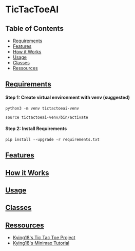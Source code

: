 # TicTacToeAI

## Table of Contents

- [Requirements](#requirements)
- [Features](#features)
- [How it Works](#how-it-works)
- [Usage](#usage)
- [Classes](#classes)
- [Ressources](#ressources)

## [Requirements](#requirements)

#### Step 1: Create virtual environment with venv (suggested)

`` python3 -m venv tictactoeai-venv ``

`` source tictactoeai-venv/bin/activate ``

#### Step 2: Install Requirements

`` pip install --upgrade -r requirements.txt ``


## [Features](#features)
## [How it Works](#how-it-works)
## [Usage](#usage)
## [Classes](#classes)
## [Ressources](#ressources)

- [Kying18's Tic Tac Toe Project](https://github.com/kying18/tic-tac-toe)
- [Kying18's Minimax Tutorial](https://www.youtube.com/watch?v=8ext9G7xspg&t=9731s)
